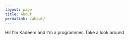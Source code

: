 ```yaml
---
layout: page
title: About
permalink: /about/
---
```


Hi! I'm Kadeem and I'm a programmer. Take a look around


